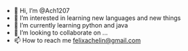 - 👋 Hi, I’m @Ach1207
- 👀 I’m interested in learning new languages and new things
- 🌱 I’m currently learning python and java
- 💞️ I’m looking to collaborate on ...
- 📫 How to reach me felixachelin@gmail.com

<!---
Ach1207/Ach1207 is a ✨ special ✨ repository because its `README.md` (this file) appears on your GitHub profile.
You can click the Preview link to take a look at your changes.
--->
